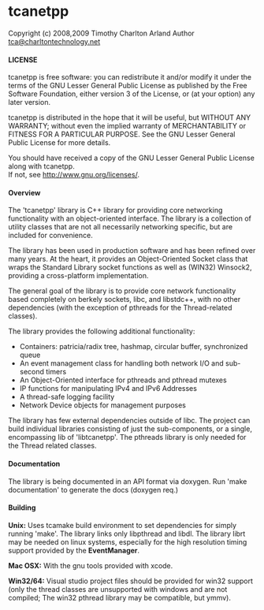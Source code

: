 tcanetpp
========
 
  Copyright (c) 2008,2009 Timothy Charlton Arland 
  Author tca@charltontechnology.net

#### LICENSE
 
  tcanetpp is free software: you can redistribute it and/or modify
  it under the terms of the GNU Lesser General Public License as 
  published by the Free Software Foundation, either version 3 of 
  the License, or (at your option) any later version.
 
  tcanetpp is distributed in the hope that it will be useful,
  but WITHOUT ANY WARRANTY; without even the implied warranty of
  MERCHANTABILITY or FITNESS FOR A PARTICULAR PURPOSE.  See the
  GNU Lesser General Public License for more details.
 
  You should have received a copy of the GNU Lesser General Public 
  License along with tcanetpp.  
  If not, see <http://www.gnu.org/licenses/>.
 
<!--
  @mainpage tcanetpp 
 -->

<!-- 
  @section overview
  -->
#### Overview

  The 'tcanetpp' library is C++ library for providing core
networking functionality with an object-oriented interface. The 
library is a collection of utility classes that are not all 
necessarily networking specific, but are included for convenience.  

  The library has been used in production software and has been 
refined over many years. At the heart, it provides an Object-Oriented 
Socket class that wraps the Standard Library socket functions as well 
as (WIN32) Winsock2, providing a cross-platform implementation.   

  The general goal of the library is to provide core network functionality 
based completely on berkely sockets, libc, and libstdc++, with no other 
dependencies (with the exception of pthreads for the Thread-related classes).  

The library provides the following additional functionality: 
 * Containers: patricia/radix tree, hashmap, circular buffer, synchronized queue
 * An event management class for handling both network I/O and sub-second timers 
 * An Object-Oriented interface for pthreads and pthread mutexes
 * IP functions for manipulating IPv4 and IPv6 Addresses
 * A thread-safe logging facility
 * Network Device objects for management purposes   
  
   
  The library has few external dependencies outside of libc. The project can 
build individual libraries consisting of just the sub-components, or a single, 
encompassing lib of 'libtcanetpp'.  The pthreads library is only needed for the 
Thread related classes.   


#### Documentation
  The library is being documented in an API format via doxygen. 
Run 'make documentation' to generate the docs (doxygen req.)  


#### Building

**Unix:**
  Uses tcamake build environment to set dependencies for simply 
running 'make'. The library links only libpthread and libdl.
The library librt may be needed on linux systems, especially for the 
high resolution timing support provided by the **EventManager**.  

**Mac OSX:**
  With the gnu tools provided with xcode.

**Win32/64:**
  Visual studio project files should be provided for win32 support
(only the thread classes are unsupported with windows and are not 
compiled; The win32 pthread library may be compatible, but ymmv). 


